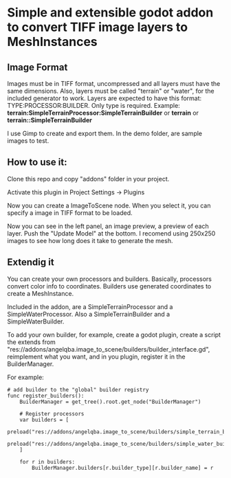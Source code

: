 # Simple and extensible godot addon to convert TIFF image layers to MeshInstances

## Image Format

Images must be in TIFF format, uncompressed and all layers must have the same dimensions.
Also, layers must be called "terrain" or "water", for the included generator to work. Layers are expected to have this format: TYPE:PROCESSOR:BUILDER. Only type is required. Example: **terrain:SimpleTerrainProcessor:SimpleTerrainBuilder** or **terrain** or **terrain::SimpleTerrainBuilder**

I use Gimp to create and export them.
In the demo folder, are sample images to test.

## How to use it:

Clone this repo and copy "addons" folder in your project.

Activate this plugin in Project Settings -> Plugins

Now you can create a ImageToScene node. When you select it, you can specify a image in TIFF format to be loaded.

Now you can see in the left panel, an image preview, a preview of each layer. Push the "Update Model" at the bottom. I recomend using 250x250 images to see how long does it take to generate the mesh.


## Extendig it

You can create your own processors and builders.
Basically, processors convert color info to coordinates. Builders use generated coordinates to create a MeshInstance.

Included in the addon, are a SimpleTerrainProcessor and a SimpleWaterProcessor. Also a SimpleTerrainBuilder and a SimpleWaterBuilder.

To add your own builder, for example, create a godot plugin, create a script the extends from "res://addons/angelqba.image_to_scene/builders/builder_interface.gd", reimplement what you want, and in you plugin, register it in the BuilderManager.

For example:
```
# add builder to the "global" builder registry	
func register_builders():
	BuilderManager = get_tree().root.get_node("BuilderManager")
	
	# Register processors
	var builders = [
		preload("res://addons/angelqba.image_to_scene/builders/simple_terrain_builder.gd").new(),
		preload("res://addons/angelqba.image_to_scene/builders/simple_water_builder.gd").new()
	]
	
	for r in builders:
		BuilderManager.builders[r.builder_type][r.builder_name] = r
```